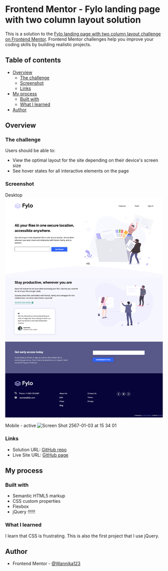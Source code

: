 # Frontend Mentor - Fylo landing page with two column layout solution

This is a solution to the [Fylo landing page with two column layout challenge on Frontend Mentor](https://www.frontendmentor.io/challenges/fylo-landing-page-with-two-column-layout-5ca5ef041e82137ec91a50f5). Frontend Mentor challenges help you improve your coding skills by building realistic projects. 

## Table of contents

- [Overview](#overview)
  - [The challenge](#the-challenge)
  - [Screenshot](#screenshot)
  - [Links](#links)
- [My process](#my-process)
  - [Built with](#built-with)
  - [What I learned](#what-i-learned)
- [Author](#author)

## Overview

### The challenge

Users should be able to:

- View the optimal layout for the site depending on their device's screen size
- See hover states for all interactive elements on the page

### Screenshot

Desktop
![Alt text](image.png)

Mobile - active
![Screen Shot 2567-01-03 at 15 34 01](https://github.com/Wannika123/fem-landingPage1/assets/142564014/0c57b65e-15cb-4962-9a27-b2ffbd8f3a94)


### Links

- Solution URL: [GitHub repo](https://github.com/Wannika123/fem-landingPage1)
- Live Site URL: [GitHub page]([https://your-live-site-url.com](https://wannika123.github.io/fem-landingPage1/))

## My process

### Built with

- Semantic HTML5 markup
- CSS custom properties
- Flexbox
- jQuery !!!!!!

### What I learned

I learn that CSS is frustrating. This is also the first project that I use jQuery.

## Author

- Frontend Mentor - [@Wannika123](https://www.frontendmentor.io/profile/Wannika123)
